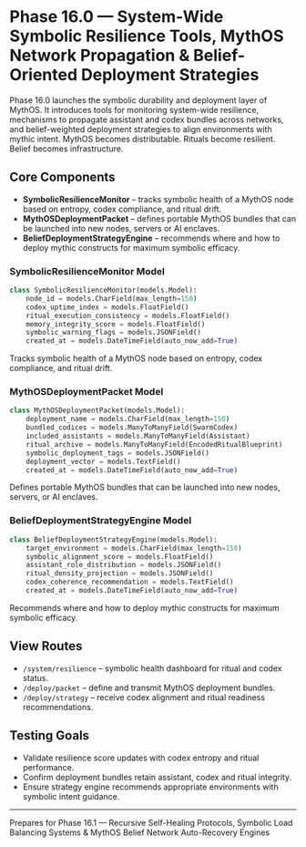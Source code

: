 # Phase 16.0 — System-Wide Symbolic Resilience Tools, MythOS Network Propagation & Belief-Oriented Deployment Strategies

Phase 16.0 launches the symbolic durability and deployment layer of MythOS. It introduces tools for monitoring system-wide resilience, mechanisms to propagate assistant and codex bundles across networks, and belief-weighted deployment strategies to align environments with mythic intent. MythOS becomes distributable. Rituals become resilient. Belief becomes infrastructure.

## Core Components
- **SymbolicResilienceMonitor** – tracks symbolic health of a MythOS node based on entropy, codex compliance, and ritual drift.
- **MythOSDeploymentPacket** – defines portable MythOS bundles that can be launched into new nodes, servers or AI enclaves.
- **BeliefDeploymentStrategyEngine** – recommends where and how to deploy mythic constructs for maximum symbolic efficacy.

### SymbolicResilienceMonitor Model
```python
class SymbolicResilienceMonitor(models.Model):
    node_id = models.CharField(max_length=150)
    codex_uptime_index = models.FloatField()
    ritual_execution_consistency = models.FloatField()
    memory_integrity_score = models.FloatField()
    symbolic_warning_flags = models.JSONField()
    created_at = models.DateTimeField(auto_now_add=True)
```
Tracks symbolic health of a MythOS node based on entropy, codex compliance, and ritual drift.

### MythOSDeploymentPacket Model
```python
class MythOSDeploymentPacket(models.Model):
    deployment_name = models.CharField(max_length=150)
    bundled_codices = models.ManyToManyField(SwarmCodex)
    included_assistants = models.ManyToManyField(Assistant)
    ritual_archive = models.ManyToManyField(EncodedRitualBlueprint)
    symbolic_deployment_tags = models.JSONField()
    deployment_vector = models.TextField()
    created_at = models.DateTimeField(auto_now_add=True)
```
Defines portable MythOS bundles that can be launched into new nodes, servers, or AI enclaves.

### BeliefDeploymentStrategyEngine Model
```python
class BeliefDeploymentStrategyEngine(models.Model):
    target_environment = models.CharField(max_length=150)
    symbolic_alignment_score = models.FloatField()
    assistant_role_distribution = models.JSONField()
    ritual_density_projection = models.JSONField()
    codex_coherence_recommendation = models.TextField()
    created_at = models.DateTimeField(auto_now_add=True)
```
Recommends where and how to deploy mythic constructs for maximum symbolic efficacy.

## View Routes
- `/system/resilience` – symbolic health dashboard for ritual and codex status.
- `/deploy/packet` – define and transmit MythOS deployment bundles.
- `/deploy/strategy` – receive codex alignment and ritual readiness recommendations.

## Testing Goals
- Validate resilience score updates with codex entropy and ritual performance.
- Confirm deployment bundles retain assistant, codex and ritual integrity.
- Ensure strategy engine recommends appropriate environments with symbolic intent guidance.

---
Prepares for Phase 16.1 — Recursive Self-Healing Protocols, Symbolic Load Balancing Systems & MythOS Belief Network Auto-Recovery Engines

